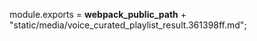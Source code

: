 module.exports = __webpack_public_path__ + "static/media/voice_curated_playlist_result.361398ff.md";